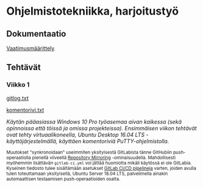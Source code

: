 # Ohjelmistotekniikka, harjoitustyö

## Dokumentaatio

[Vaatimusmäärittely](https://github.com/Vilthsu/ot-harjoitustyo/blob/master/dokumentaatio/vaatimusmaarittely.md)

## Tehtävät
### Viikko 1
[gitlog.txt](https://github.com/Vilthsu/ot-harjoitustyo/blob/master/laskarit/viikko1/gitlog.txt)

[komentorivi.txt](https://github.com/Vilthsu/ot-harjoitustyo/blob/master/laskarit/viikko1/komentorivi.txt)

_Käytän pääasiassa Windows 10 Pro työasemaa aivan kaikessa (sekä opinnoissa että töissä ja omissa projekteissa). Ensimmäisen viikon tehtävät ovat tehty virtuaalikoneella, Ubuntu Desktop 16.04 LTS -käyttöjärjestelmällä, käyttäen komentoriviä PuTTY-ohjelmistolla._

<sub>Muutokset "synkronoidaan" useimmiten yksityisestä GitLabista tänne GitHubiin push-operaatiolla pienellä viiveellä [Repository Mirroring](https://docs.gitlab.com/ee/user/project/repository/repository_mirroring.html#setting-up-a-push-mirror-from-gitlab-to-github-core) -ominaisuudella. Mahdollisesti myöhemmin lisättävän `gitlab-ci.yml` voi jättää huomiotta mikäli käytössä ei ole GitLabia. Kyseinen tiedosto tulee sisältämään asetukset [GitLab CI/CD pipelineja](https://docs.gitlab.com/ee/ci/yaml/#gitlab-cicd-pipeline-configuration-reference) varten, joiden avulla tulen toteuttamaan yksityisellä, Ubuntu Server 18.04 LTS, palvelimella ainakin automaattisen testaamisen push-operaatioiden osalta.</sub>
